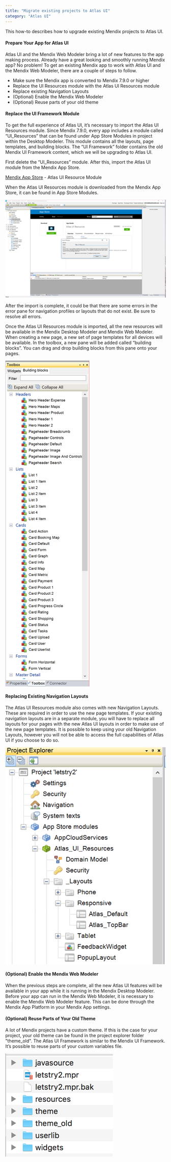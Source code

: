```yaml
---
title: "Migrate existing projects to Atlas UI"
category: "Atlas UI"
---
```


This how-to describes how to upgrade existing Mendix projects to Atlas UI.

#### Prepare Your App for Atlas UI
Atlas UI and the Mendix Web Modeler bring a lot of new features to the app making process.
Already have a great looking and smoothly running Mendix app? No problem! To get an existing Mendix app to work with Atlas UI and the Mendix Web Modeler, there are a couple of steps to follow.


* Make sure the Mendix app is converted to Mendix 7.9.0 or higher
* Replace the UI Resources module with the Atlas UI Resources module
* Replace existing Navigation Layouts
* (Optional) Enable the Mendix Web Modeler
* (Optional) Reuse parts of your old theme

#### Replace the UI Framework Module
To get the full experience of Atlas UI, it’s necessary to import the Atlas UI Resources module. Since Mendix 7.9.0, every app includes a module called “UI_Resources” that can be found under App Store Modules in project within the Desktop Modeler. This module contains all the layouts, page templates, and building blocks. The “UI Framework” folder contains the old Mendix UI Framework content, which we will be upgrading to Atlas UI.

First delete the “UI_Resources” module. After this, import the Atlas UI module from the Mendix App Store.

[Mendix App Store](https://appstore.home.mendix.com/link/app/104730/Mendix/Atlas-UI-Resources) - Atlas UI Resource Module

When the Atlas UI Resources module is downloaded from the Mendix App Store, it can be found in App Store Modules.

![Image of Mendix Atlas UI](attachments/howto/migrate_dm_appstore.png)

After the import is complete, it could be that there are some errors in the error pane for navigation profiles or layouts that do not exist. Be sure to resolve all errors.

Once the Atlas UI Resources module is imported, all the new resources will be available in the Mendix Desktop Modeler and Mendix Web Modeler. When creating a new page, a new set of page templates for all devices will be available. In the toolbox, a new pane will be added called “building blocks”. You can drag and drop building blocks from this pane onto your pages.

![Image of Mendix Atlas UI](attachments/howto/migrate_dm_bb_toolbox.png)

#### Replacing Existing Navigation Layouts
The Atlas UI Resources module also comes with new Navigation Layouts. These are required in order to use the new page templates. If your existing navigation layouts are in a separate module, you will have to replace all layouts for your pages with the new Atlas UI layouts in order to make use of the new page templates. It is possible to keep using your old Navigation Layouts, however you will not be able to access the full capabilities of Atlas UI if you choose to do so.


![Image of Mendix Atlas UI](attachments/howto/migrate_dm_navlayouts.png)

#### (Optional) Enable the Mendix Web Modeler
When the previous steps are complete, all the new Atlas UI features will be available in your app while it is running in the Mendix Desktop Modeler. Before your app can run in the Mendix Web Modeler, it is necessary to enable the Mendix Web Modeler feature. This can be done through the Mendix App Platform in your Mendix App settings.

#### (Optional) Reuse Parts of Your Old Theme
A lot of Mendix projects have a custom theme. If this is the case for your project, your old theme can be found in the project explorer folder "theme_old". The Atlas UI Framework is similar to the Mendix UI Framework. It’s possible to reuse parts of your custom variables file.

![Image of Mendix Atlas UI](attachments/howto/migrate_old_theme.png)
